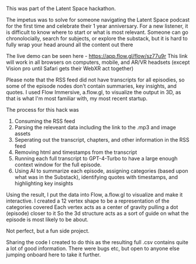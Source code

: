 This was part of the Latent Space hackathon. 

The impetus was to solve for someone navigating the Latent Space podcast for the first time and celebrate their 1 year anniversary. For a new listener, it is difficult to know where to start or what is most relevant. 
Someone can go chronolocially, search for subjects, or explore the substack, but it is hard to fully wrap your head around all the content out there

The live demo can be seen here - https://app.flow.gl/flow/sz77u9r
This link will work in all browsers on computers, mobile, and AR/VR headsets (except Vision pro until Safari gets their WebXR act together)

Please note that the RSS feed did not have transcripts for all episodies, so some of the episode nodes don't contain summaries, key insights, and quotes. I used Flow Immersive, a.flow.gl, to visualize the output in 3D, as that is what I'm most familiar with, my most recent startup. 

The process for this hack was 

1. Consuming the RSS feed
2. Parsing the releveant data including the link to the .mp3 and image assets
3. Seperating out the transcript, chapters, and other information in the RSS feed
4. Removing html and timestamps from the transcript
5. Running each full transcript to GPT-4-Turbo to have a large enough context window for the full episode.
6. Using AI to summarize each episode, assigning categories (based upon what was in the Substack), identifying quotes with timestamps, and highlighting key insights

Using the result, I put the data into Flow, a.flow.gl to visualize and make it interactive. 
I created a 12 vertex shape to be a representation of the categories covered
Each vertex acts as a center of gravity pulling a dot (episode) closer to it
So the 3d structure acts as a sort of guide on what the episode is most likely to be about.

Not perfect, but a fun side project.

Sharing the code I created to do this as the resulting full .csv contains quite a lot of good information. There were bugs etc, but open to anyone else jumping onboard here to take it further.

